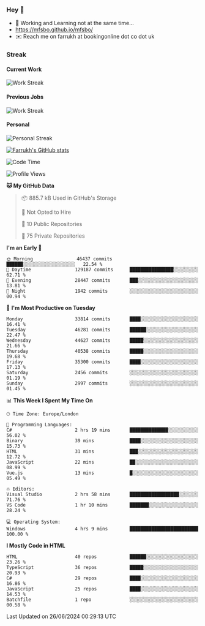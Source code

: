 ### Hey 👋

- 🏃 Working and Learning not at the same time...
- https://mfsbo.github.io/mfsbo/
- ✉️ Reach me on farrukh at bookingonline dot co dot uk

### Streak
#### Current Work
![Work Streak](https://streak-stats.demolab.com/?user=mfsbo)
#### Previous Jobs
![Work Streak](https://streak-stats.demolab.com/?user=farrukhcw)
#### Personal
![Personal Streak](https://streak-stats.demolab.com/?user=farrukhsubhani)

[![Farrukh's GitHub stats](https://github-readme-stats.vercel.app/api?username=mfsbo&hide=stars&count_private=true)](https://github.com/mfsbo/)

<!--START_SECTION:waka-->
![Code Time](http://img.shields.io/badge/Code%20Time-641%20hrs%2040%20mins-blue)

![Profile Views](http://img.shields.io/badge/Profile%20Views-0-blue)

**🐱 My GitHub Data** 

> 📦 885.7 kB Used in GitHub's Storage 
 > 
> 🚫 Not Opted to Hire
 > 
> 📜 10 Public Repositories 
 > 
> 🔑 75 Private Repositories 
 > 
**I'm an Early 🐤** 

```text
🌞 Morning                46437 commits       ██████░░░░░░░░░░░░░░░░░░░   22.54 % 
🌆 Daytime                129187 commits      ████████████████░░░░░░░░░   62.71 % 
🌃 Evening                28447 commits       ███░░░░░░░░░░░░░░░░░░░░░░   13.81 % 
🌙 Night                  1942 commits        ░░░░░░░░░░░░░░░░░░░░░░░░░   00.94 % 
```
📅 **I'm Most Productive on Tuesday** 

```text
Monday                   33814 commits       ████░░░░░░░░░░░░░░░░░░░░░   16.41 % 
Tuesday                  46281 commits       ██████░░░░░░░░░░░░░░░░░░░   22.47 % 
Wednesday                44627 commits       █████░░░░░░░░░░░░░░░░░░░░   21.66 % 
Thursday                 40538 commits       █████░░░░░░░░░░░░░░░░░░░░   19.68 % 
Friday                   35300 commits       ████░░░░░░░░░░░░░░░░░░░░░   17.13 % 
Saturday                 2456 commits        ░░░░░░░░░░░░░░░░░░░░░░░░░   01.19 % 
Sunday                   2997 commits        ░░░░░░░░░░░░░░░░░░░░░░░░░   01.45 % 
```


📊 **This Week I Spent My Time On** 

```text
🕑︎ Time Zone: Europe/London

💬 Programming Languages: 
C#                       2 hrs 19 mins       ██████████████░░░░░░░░░░░   56.02 % 
Binary                   39 mins             ████░░░░░░░░░░░░░░░░░░░░░   15.73 % 
HTML                     31 mins             ███░░░░░░░░░░░░░░░░░░░░░░   12.72 % 
JavaScript               22 mins             ██░░░░░░░░░░░░░░░░░░░░░░░   08.99 % 
Vue.js                   13 mins             █░░░░░░░░░░░░░░░░░░░░░░░░   05.49 % 

🔥 Editors: 
Visual Studio            2 hrs 58 mins       ██████████████████░░░░░░░   71.76 % 
VS Code                  1 hr 10 mins        ███████░░░░░░░░░░░░░░░░░░   28.24 % 

💻 Operating System: 
Windows                  4 hrs 9 mins        █████████████████████████   100.00 % 
```

**I Mostly Code in HTML** 

```text
HTML                     40 repos            ██████░░░░░░░░░░░░░░░░░░░   23.26 % 
TypeScript               36 repos            █████░░░░░░░░░░░░░░░░░░░░   20.93 % 
C#                       29 repos            ████░░░░░░░░░░░░░░░░░░░░░   16.86 % 
JavaScript               25 repos            ████░░░░░░░░░░░░░░░░░░░░░   14.53 % 
Batchfile                1 repo              ░░░░░░░░░░░░░░░░░░░░░░░░░   00.58 % 
```




 Last Updated on 26/06/2024 00:29:13 UTC
<!--END_SECTION:waka-->
<!--
**mfsbo/mfsbo** is a ✨ _special_ ✨ repository because its `README.md` (this file) appears on your GitHub profile.

Here are some ideas to get you started:

- 🔭 I’m currently working on ...
- 🌱 I’m currently learning ...
- 👯 I’m looking to collaborate on ...
- 🤔 I’m looking for help with ...
- 💬 Ask me about ...
- 📫 How to reach me: ...
- 😄 Pronouns: ...
- ⚡ Fun fact: ...
-->
